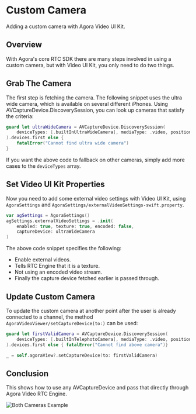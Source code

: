 # Custom Camera

Adding a custom camera with Agora Video UI Kit.

## Overview

With Agora's core RTC SDK there are many steps involved in using a custom camera, but with Video UI Kit, you only need to do two things.

## Grab The Camera

The first step is fetching the camera. The following snippet uses the ultra wide camera, which is available on several different iPhones. Using AVCaptureDevice.DiscoverySession, you can look up cameras that satisfy the criteria:

```swift
guard let ultraWideCamera = AVCaptureDevice.DiscoverySession(
    deviceTypes: [.builtInUltraWideCamera], mediaType: .video, position: .back
).devices.first else {
    fatalError("Cannot find ultra wide camera")
}
```

If you want the above code to fallback on other cameras, simply add more cases to the `deviceTypes` array.

## Set Video UI Kit Properties

Now you need to add some external video settings with Video UI Kit, using ``AgoraSettings`` and ``AgoraSettings/externalVideoSettings-swift.property``.

```swift
var agSettings = AgoraSettings()
agSettings.externalVideoSettings = .init(
    enabled: true, texture: true, encoded: false,
    captureDevice: ultraWideCamera
)
```

The above code snippet specifies the following:

- Enable external videos.
- Tells RTC Engine that it is a texture.
- Not using an encoded video stream.
- Finally the capture device fetched earlier is passed through.


## Update Custom Camera

To update the custom camera at another point after the user is already connected to a channel, the method ``AgoraVideoViewer/setCaptureDevice(to:)`` can be used:

```swift
guard let firstValidCamera = AVCaptureDevice.DiscoverySession(
    deviceTypes: [.builtInTelephotoCamera], mediaType: .video, position: .back
).devices.first else { fatalError("Cannot find above camera")}

_ = self.agoraView?.setCaptureDevice(to: firstValidCamera)
```


## Conclusion

This shows how to use any AVCaptureDevice and pass that directly through Agora Video RTC Engine.

![Both Cameras Example](custom-camera-both.png)
